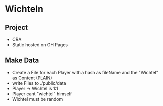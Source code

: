 # Wichteln

## Project

* CRA
* Static hosted on GH Pages

## Make Data

* Create a File for each Player with a hash as fileName and the "Wichtel" as Content (PLAIN)
* write Files to ./public/data
* Player -> Wichtel is 1:1
* Player cant "wichtel" himself
* Wichtel must be random
